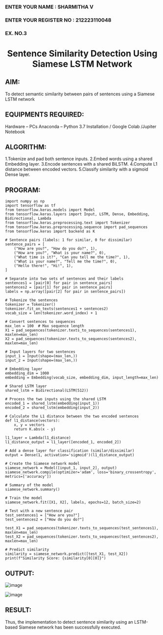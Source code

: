 <H3>ENTER YOUR NAME : SHARMITHA V</H3>
<H3>ENTER YOUR REGISTER NO : 212223110048</H3>
<H3>EX. NO.3</H3>
<H1 ALIGN =CENTER> Sentence Similarity Detection Using Siamese LSTM Network</H1>

## AIM:
To detect semantic similarity between pairs of sentences using a Siamese LSTM network

## EQUIPMENTS REQUIRED:
Hardware – PCs
Anaconda – Python 3.7 Installation / Google Colab /Jupiter Notebook


## ALGORITHM:
1.Tokenize and pad both sentence inputs.
2.Embed words using a shared Embedding layer.
3.Encode sentences with a shared BiLSTM.
4.Compute L1 distance between encoded vectors.
5.Classify similarity with a sigmoid Dense layer.

##  PROGRAM:
~~~
import numpy as np
import tensorflow as tf
from tensorflow.keras.models import Model
from tensorflow.keras.layers import Input, LSTM, Dense, Embedding, Bidirectional, Lambda
from tensorflow.keras.preprocessing.text import Tokenizer
from tensorflow.keras.preprocessing.sequence import pad_sequences
from tensorflow.keras import backend as K

# Sentence pairs (labels: 1 for similar, 0 for dissimilar)
sentence_pairs = [
    ("How are you?", "How do you do?", 1),
    ("How are you?", "What is your name?", 0),
    ("What time is it?", "Can you tell me the time?", 1),
    ("What is your name?", "Tell me the time?", 0),
    ("Hello there!", "Hi!", 1),
]

# Separate into two sets of sentences and their labels
sentences1 = [pair[0] for pair in sentence_pairs]
sentences2 = [pair[1] for pair in sentence_pairs]
labels = np.array([pair[2] for pair in sentence_pairs])

# Tokenize the sentences
tokenizer = Tokenizer()
tokenizer.fit_on_texts(sentences1 + sentences2)
vocab_size = len(tokenizer.word_index) + 1

# Convert sentences to sequences
max_len = 100  # Max sequence length
X1 = pad_sequences(tokenizer.texts_to_sequences(sentences1), maxlen=max_len)
X2 = pad_sequences(tokenizer.texts_to_sequences(sentences2), maxlen=max_len)

# Input layers for two sentences
input_1 = Input(shape=(max_len,))
input_2 = Input(shape=(max_len,))

# Embedding layer
embedding_dim = 1000
embedding = Embedding(vocab_size, embedding_dim, input_length=max_len)

# Shared LSTM layer
shared_lstm = Bidirectional(LSTM(512))

# Process the two inputs using the shared LSTM
encoded_1 = shared_lstm(embedding(input_1))
encoded_2 = shared_lstm(embedding(input_2))

# Calculate the L1 distance between the two encoded sentences
def l1_distance(vectors):
    x, y = vectors
    return K.abs(x - y)

l1_layer = Lambda(l1_distance)
l1_distance_output = l1_layer([encoded_1, encoded_2])

# Add a dense layer for classification (similar/dissimilar)
output = Dense(1, activation='sigmoid')(l1_distance_output)

# Create the Siamese network model
siamese_network = Model([input_1, input_2], output)
siamese_network.compile(optimizer='adam', loss='binary_crossentropy', metrics=['accuracy'])

# Summary of the model
siamese_network.summary()

# Train the model
siamese_network.fit([X1, X2], labels, epochs=12, batch_size=2)

# Test with a new sentence pair
test_sentences1 = ["How are you?"]
test_sentences2 = ["How do you do?"]

test_X1 = pad_sequences(tokenizer.texts_to_sequences(test_sentences1), maxlen=max_len)
test_X2 = pad_sequences(tokenizer.texts_to_sequences(test_sentences2), maxlen=max_len)

# Predict similarity
similarity = siamese_network.predict([test_X1, test_X2])
print(f"Similarity Score: {similarity[0][0]}")

~~~
## OUTPUT:

![image](https://github.com/user-attachments/assets/45057612-e6ac-40cf-9b38-f38be3c86dc6)

![image](https://github.com/user-attachments/assets/544996e7-10f1-4b17-8a95-ec42bd3cc0c9)


## RESULT:
Thus, the implementation to detect sentence similarity using an LSTM-based Siamese network has been successfully executed.
